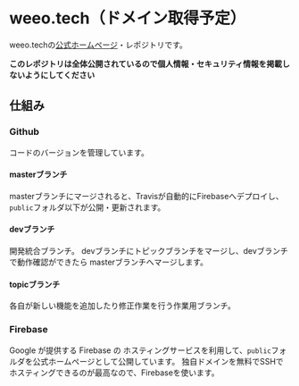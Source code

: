 # weeo.tech（ドメイン取得予定）

weeo.techの[公式ホームページ](https://weeo-5843c.firebaseapp.com/)・レポジトリです。

**このレポジトリは全体公開されているので個人情報・セキュリティ情報を掲載しないようにしてください**

## 仕組み

### Github
コードのバージョンを管理しています。

#### masterブランチ
masterブランチにマージされると、Travisが自動的にFirebaseへデプロイし、``public``フォルダ以下が公開・更新されます。

#### devブランチ
開発統合ブランチ。
devブランチにトピックブランチをマージし、devブランチで動作確認ができたら masterブランチへマージします。

#### topicブランチ
各自が新しい機能を追加したり修正作業を行う作業用ブランチ。

### Firebase
Google が提供する Firebase の ホスティングサービスを利用して、``public``フォルダを公式ホームページとして公開しています。
独自ドメインを無料でSSHでホスティングできるのが最高なので、Firebaseを使います。

